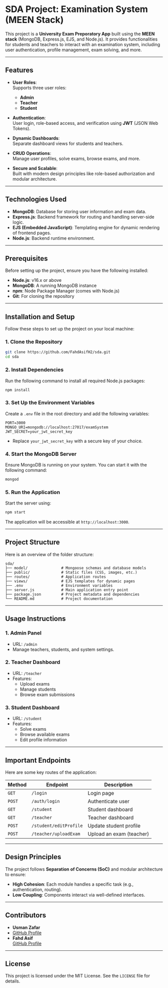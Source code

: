 # SDA Project: Examination System (MEEN Stack)

This project is a **University Exam Preporatory App** built using the **MEEN stack** (MongoDB, Express.js, EJS, and Node.js). It provides functionalities for students and teachers to interact with an examination system, including user authentication, profile management, exam solving, and more.

---

## Features

- **User Roles**:  
  Supports three user roles:  
  - **Admin**
  - **Teacher**
  - **Student**

- **Authentication**:  
  User login, role-based access, and verification using **JWT** (JSON Web Tokens).

- **Dynamic Dashboards**:  
  Separate dashboard views for students and teachers.

- **CRUD Operations**:  
  Manage user profiles, solve exams, browse exams, and more.

- **Secure and Scalable**:  
  Built with modern design principles like role-based authorization and modular architecture.

---

## Technologies Used

- **MongoDB**: Database for storing user information and exam data.
- **Express.js**: Backend framework for routing and handling server-side logic.
- **EJS (Embedded JavaScript)**: Templating engine for dynamic rendering of frontend pages.
- **Node.js**: Backend runtime environment.

---

## Prerequisites

Before setting up the project, ensure you have the following installed:

- **Node.js**: v16.x or above
- **MongoDB**: A running MongoDB instance
- **npm**: Node Package Manager (comes with Node.js)
- **Git**: For cloning the repository

---

## Installation and Setup

Follow these steps to set up the project on your local machine:

### 1. Clone the Repository
```bash
git clone https://github.com/FahdAsifH2/sda.git
cd sda
```

### 2. Install Dependencies
Run the following command to install all required Node.js packages:
```bash
npm install
```

### 3. Set Up the Environment Variables
Create a `.env` file in the root directory and add the following variables:
```env
PORT=3000
MONGO_URI=mongodb://localhost:27017/examSystem
JWT_SECRET=your_jwt_secret_key
```

- Replace `your_jwt_secret_key` with a secure key of your choice.

### 4. Start the MongoDB Server
Ensure MongoDB is running on your system. You can start it with the following command:
```bash
mongod
```

### 5. Run the Application
Start the server using:
```bash
npm start
```
The application will be accessible at `http://localhost:3000`.

---

## Project Structure

Here is an overview of the folder structure:

```
sda/
├── model/               # Mongoose schemas and database models
├── public/              # Static files (CSS, images, etc.)
├── routes/              # Application routes
├── views/               # EJS templates for dynamic pages
├── .env                 # Environment variables
├── server.js            # Main application entry point
├── package.json         # Project metadata and dependencies
└── README.md            # Project documentation
```

---

## Usage Instructions

### 1. Admin Panel
- URL: `/admin`
- Manage teachers, students, and system settings.

### 2. Teacher Dashboard
- URL: `/teacher`
- Features:
  - Upload exams
  - Manage students
  - Browse exam submissions

### 3. Student Dashboard
- URL: `/student`
- Features:
  - Solve exams
  - Browse available exams
  - Edit profile information

---

## Important Endpoints

Here are some key routes of the application:

| **Method** | **Endpoint**              | **Description**              |
|------------|---------------------------|------------------------------|
| `GET`      | `/login`                  | Login page                   |
| `POST`     | `/auth/login`             | Authenticate user            |
| `GET`      | `/student`                | Student dashboard            |
| `GET`      | `/teacher`                | Teacher dashboard            |
| `POST`     | `/student/editProfile`    | Update student profile       |
| `POST`     | `/teacher/uploadExam`     | Upload an exam (teacher)     |

---

## Design Principles

The project follows **Separation of Concerns (SoC)** and modular architecture to ensure:

- **High Cohesion**: Each module handles a specific task (e.g., authentication, routing).
- **Low Coupling**: Components interact via well-defined interfaces.

---

## Contributors
- **Usman Zafar**
- [GitHub Profile](https://github.com/syed-muhammad-usman-zafar)
- **Fahd Asif**  
  [GitHub Profile](https://github.com/FahdAsifH2)

---

## License

This project is licensed under the MIT License. See the `LICENSE` file for details.
